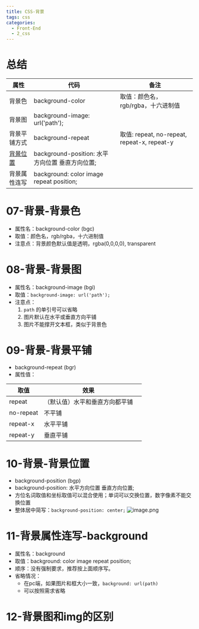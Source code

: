 ```yaml
---
title: CSS-背景
tags: css
categories:
  - Front-End
  - 2_css
---
```

# 总结
| 属性                                   | 代码                                            | 备注                                        |
| -------------------------------------- | ----------------------------------------------- | ------------------------------------------- |
| 背景色                                 | background-color                                | 取值：颜色名，rgb/rgba，十六进制值          |
| 背景图                                 | background-image: url('path');                  |                                             |
| 背景平铺方式                           | background-repeat                               | 取值: repeat, no-repeat, repeat-x, repeat-y |
| [背景位置](5-背景.md#10-背景-背景位置) | background-position: 水平方向位置 垂直方向位置; |                                             |
| 背景属性连写                           | background: color image repeat position;        |                                             |

# 07-背景-背景色
- 属性名：background-color (bgc)
- 取值：颜色名，rgb/rgba，十六进制值
- 注意点：背景颜色默认值是透明，rgba(0,0,0,0), transparent
# 08-背景-背景图
- 属性名：background-image (bgi)
- 取值：`background-image: url('path');`
- 注意点：
    1. `path` 的单引号可以省略
    2. 图片默认在水平或垂直方向平铺
    3. 图片不能撑开文本框，类似于背景色
# 09-背景-背景平铺
- background-repeat (bgr)
- 属性值：

| 取值        | 效果              |     |
| --------- | --------------- | --- |
| repeat    | （默认值）水平和垂直方向都平铺 |     |
| no-repeat | 不平铺             |     |
| repeat-x  | 水平平铺            |     |
| repeat-y  | 垂直平铺            |     |
# 10-背景-背景位置
- background-position (bgp)
- background-position: 水平方向位置 垂直方向位置;
- 方位名词取值和坐标取值可以混合使用；单词可以交换位置，数字像素不能交换位置
- 整体居中简写：`background-position: center;`
![image.png](https://illyber-images.oss-cn-chengdu.aliyuncs.com/202308030857624.png)
# 11-背景属性连写-background
- 属性名：background
- 取值：background: color image repeat position;
- 顺序：没有强制要求，推荐按上面顺序写。
- 省略情况：
    - 在pc端，如果图片和框大小一致，`background: url(path)`
    - 可以按照需求省略
# 12-背景图和img的区别

